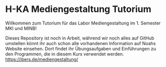 # H-KA Mediengestaltung Tutorium

Willkommen zum Tutorium für das Labor Mediengestaltung im 1. Semester MKI und MINB!

Dieses Repository ist noch in Arbeit, während wir noch alles auf GitHub umstellen könnt ihr auch schon alle vorhandenen Information auf Noahs Website einsehen.
 Dort findet ihr Übungsaufgaben und Einführungen zu den Programmen, die in diesem Kurs verwendet werden.
 https://ibers.de/mediengestaltung/

